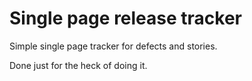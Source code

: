 # Single page release tracker

Simple single page tracker for defects and stories.

Done just for the heck of doing it.